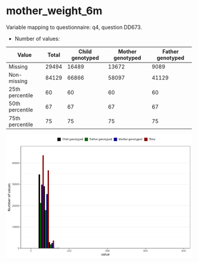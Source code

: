 # mother_weight_6m
Variable mapping to questionnaire: q4, question DD673.
- Number of values:

| Value | Total | Child genotyped | Mother genotyped | Father genotyped |
| ----- | ----- | --------------- | ---------------- | ---------------- |
| Missing | 29494 | 16489 | 13672 | 9089 |
| Non-missing | 84129 | 66866 | 58097 | 41129 |
| 25th percentile | 60 | 60 | 60 | 60 |
| 50th percentile | 67 | 67 | 67 | 67 |
| 75th percentile | 75 | 75 | 75 | 75 |



![](mother_weight_6m_n.png)




